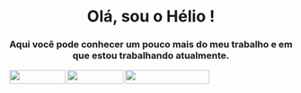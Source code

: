 <h1 align="center"> Olá, sou o Hélio ! </h1>
<h3 align="center"> Aqui você pode conhecer um pouco mais do meu trabalho e em que estou trabalhando atualmente. </h3>

<a href="http://www.heldut.com.br" target="_blank">
  <img align="left" width="100px" height="25px" src="https://img.shields.io/badge/website-000000?style=for-the-badge&logo=About.me&logoColor=white" style="max-width:100%;">
</a>
<a href="mailto:heldut@gmail.com">
  <img align="left" width="100px" height="25px" align="left" src="https://img.shields.io/badge/Gmail-D14836?style=for-the-badge&logo=gmail&logoColor=white" style="max-width:100%;">
</a>
<a href="mailto:heldut@hotmail.com">
  <img align="left" width="150px" height="25px" src="https://img.shields.io/badge/Microsoft_Outlook-0078D4?style=for-the-badge&logo=microsoft-outlook&logoColor=white">
</a>






<br /><br /><br />

<!--
**Heldut/Heldut** is a ✨ _special_ ✨ repository because its `README.md` (this file) appears on your GitHub profile.

Here are some ideas to get you started:

- 🔭 I’m currently working on ...
- 🌱 I’m currently learning ...
- 👯 I’m looking to collaborate on ...
- 🤔 I’m looking for help with ...
- 💬 Ask me about ...
- 📫 How to reach me: ...
- 😄 Pronouns: ...
- ⚡ Fun fact: ...
-->
